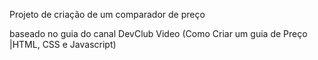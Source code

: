 Projeto de criação de um comparador de preço

baseado no guia do canal DevClub Video (Como Criar um guia de Preço |HTML, CSS e Javascript)

